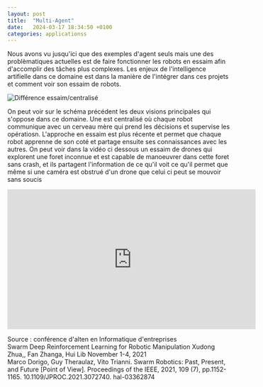 ```yaml
---
layout: post
title:  "Multi-Agent"
date:   2024-03-17 18:34:50 +0100
categories: applicationss
---
```

<link rel="stylesheet" href="https://picorba.github.io/Rapport-veille-technologique/assets/css/theme_dark.css">
Nous avons vu jusqu'ici que des exemples d'agent seuls mais une des problèmatiques actuelles est de faire fonctionner les robots en essaim afin d'accomplir des tâches plus complexes. Les enjeux de l'intelligence artifielle dans ce domaine est dans la manière de l'intégrer dans ces projets et comment voir son essaim de robots.

 <img src="https://picorba.github.io/Rapport-veille-technologique/assets/images/swarm.png" alt="Différence essaim/centralisé"><br>

On peut voir sur le schéma précédent les deux visions principales qui s'oppose dans ce domaine. Une est centralisé où chaque robot communique avec un cerveau mère qui prend les décisions et supervise les opératiosn. L'approche en essaim est plus récente et permet que chaque robot apprenne de son coté et partage ensuite ses connaissances avec les autres. On peut voir dans la vidéo ci dessous un essaim de drones qui explorent une foret inconnue et est capable de manoeuvrer dans cette foret sans crash, et ils partagent l'information de ce qu'il voit ce qu'il permet que même si une caméra est obstrué d'un drone que celui ci peut se mouvoir sans soucis


<iframe width="560" height="315" src="https://www.youtube.com/embed/P9ZbipO8vxM" frameborder="0" allowfullscreen></iframe>

Source : conférence d'alten en Informatique d'entreprises <br>
 Swarm Deep Reinforcement Learning for Robotic Manipulation 
Xudong Zhua,, Fan Zhanga, Hui Lib  November 1-4, 2021 
<br>
Marco Dorigo, Guy Theraulaz, Vito Trianni. Swarm Robotics: Past, Present, and Future [Point of View]. Proceedings of the IEEE, 2021, 109 (7), pp.1152-1165. 10.1109/JPROC.2021.3072740. hal-03362874
<br>